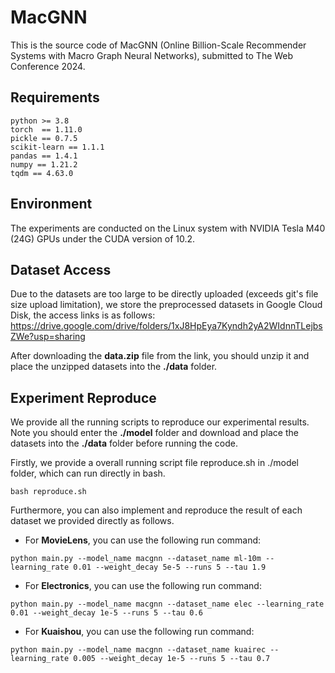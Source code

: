 # MacGNN
This is the source code of MacGNN (Online Billion-Scale Recommender Systems with Macro Graph Neural Networks), submitted to The Web Conference 2024.

## Requirements
```
python >= 3.8
torch  == 1.11.0
pickle == 0.7.5
scikit-learn == 1.1.1
pandas == 1.4.1
numpy == 1.21.2
tqdm == 4.63.0
```

## Environment
The experiments are conducted on the Linux system with NVIDIA Tesla M40 (24G) GPUs under the CUDA version of 10.2.

## Dataset Access
Due to the datasets are too large to be directly uploaded (exceeds git's file size upload limitation), we store the preprocessed datasets in Google Cloud Disk, the access links is as follows: https://drive.google.com/drive/folders/1xJ8HpEya7Kyndh2yA2WIdnnTLejbsZWe?usp=sharing

After downloading the **data.zip** file from the link, you should unzip it and place the unzipped datasets into the **./data** folder.

## Experiment Reproduce
We provide all the running scripts to reproduce our experimental results. Note you should enter the **./model** folder and download and place the datasets into the **./data** folder before running the code.

Firstly, we provide a overall running script file reproduce.sh in ./model folder, which can run directly in bash.
```
bash reproduce.sh
```

Furthermore, you can also implement and reproduce the result of each dataset we provided directly as follows.

* For **MovieLens**, you can use the following run command:
```
python main.py --model_name macgnn --dataset_name ml-10m --learning_rate 0.01 --weight_decay 5e-5 --runs 5 --tau 1.9
```

* For **Electronics**, you can use the following run command:
```
python main.py --model_name macgnn --dataset_name elec --learning_rate 0.01 --weight_decay 1e-5 --runs 5 --tau 0.6
```

* For **Kuaishou**, you can use the following run command:
```
python main.py --model_name macgnn --dataset_name kuairec --learning_rate 0.005 --weight_decay 1e-5 --runs 5 --tau 0.7
```
